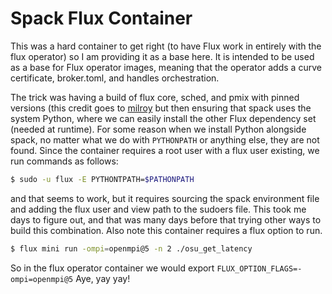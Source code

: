 # Spack Flux Container

This was a hard container to get right (to have Flux work in entirely with the
flux operator) so I am providing it as a base here. It is intended to be used
as a base for Flux operator images, meaning that the operator adds a curve
certificate, broker.toml, and handles orchestration.

The trick was having a build of flux core, sched, and pmix with pinned versions
(this credit goes to [milroy](https://github.com/milroy) but then ensuring
that spack uses the system Python, where we can easily install the other Flux
dependency set (needed at runtime). For some reason when we install Python alongside
spack, no matter what we do with `PYTHONPATH` or anything else, they are not found.
Since the container requires a root user with a flux user existing, we run
commands as follows:

```bash
$ sudo -u flux -E PYTHONTPATH=$PATHONPATH 
```

and that seems to work, but it requires sourcing the spack environment file and
adding the flux user and view path to the sudoers file. This took me days to figure out,
and that was many days before that trying other ways to build this combination. 
Also note this container requires a flux option to run. 

```bash
$ flux mini run -ompi=openmpi@5 -n 2 ./osu_get_latency
```
So in the flux operator container we would export `FLUX_OPTION_FLAGS=-ompi=openmpi@5`
Aye, yay yay!
